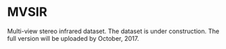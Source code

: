 # MVSIR
Multi-view stereo infrared dataset. The dataset is under construction. The full version will be uploaded by October, 2017.

